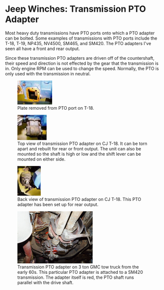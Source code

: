 # Jeep Winches: Transmission PTO Adapter

Most heavy duty transmissions have PTO ports onto which a PTO adapter can be bolted. Some examples of transmissions with PTO ports include the T-18, T-19, NP435, NV4500, SM465, and SM420. The PTO adapters I\'ve seen all have a front and rear output.

Since these transmission PTO adapters are driven off of the countershaft, their speed and direction is not effected by the gear that the transmission is in. Only engine RPM can be used to change the speed. Normally, the PTO is only used with the transmission in neutral.

<figure>
<a href="/images/winch/t18pto02.jpg"><img src="/images/winch/t18pto02_.jpg" alt="Transmission PTO adapter" /></a>
<figcaption>Plate removed from PTO port on T-18.</figcaption>
</figure>

<figure>
<a href="/images/winch/t18pto01.jpg"><img src="/images/winch/t18pto01_.jpg" alt="Transmission PTO adapter" /></a>
<figcaption>Top view of transmission PTO adapter on CJ T-18. It can be torn apart and rebuilt for rear or front output. The unit can also be mounted so the shaft is high or low and the shift lever can be mounted on either side.</figcaption>
</figure>

<figure>
<a href="/images/winch/t18pto03.jpg"><img src="/images/winch/t18pto03_.jpg" alt="Transmission PTO adapter" /></a>
<figcaption>Back view of transmission PTO adapter on CJ T-18. This PTO adapter has been set up for rear output.</figcaption>
</figure>

<figure>
<a href="/images/winch/ptotr.jpg"><img src="/images/winch/ptotr_.jpg" alt="Transmission PTO adapter" /></a>
<figcaption>Transmission PTO adapter on 3 ton GMC tow truck from the early 60s. This particular PTO adapter is attached to a SM420 transmission. The adapter itself is red, the PTO shaft runs parallel with the drive shaft.</figcaption>
</figure>
